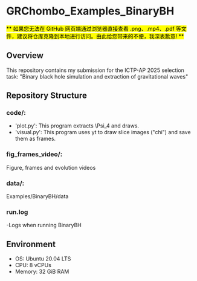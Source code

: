 # GRChombo_Examples_BinaryBH

<mark style="background: yellow" > ** 如果您无法在 GitHub 网页端通过浏览器直接查看 .png、.mp4、.pdf 等文件，建议将仓库克隆到本地进行访问。由此给您带来的不便，我深表歉意! **  </mark>

## Overview
This repository contains my submission for the ICTP-AP 2025 selection task: "Binary black hole simulation and extraction of gravitational waves"

## Repository Structure
### code/:
 - 'plot.py': This program extracts \Psi_4 and draws.
- 'visual.py': This program uses yt to draw slice images ("chi") and save them as frames.
 
### fig_frames_video/:
Figure, frames and evolution videos

### data/:
Examples/BinaryBH/data
 
### run.log
 -Logs when running BinaryBH

## Environment
- OS: Ubuntu 20.04 LTS
- CPU: 8 vCPUs
- Memory: 32 GiB RAM
